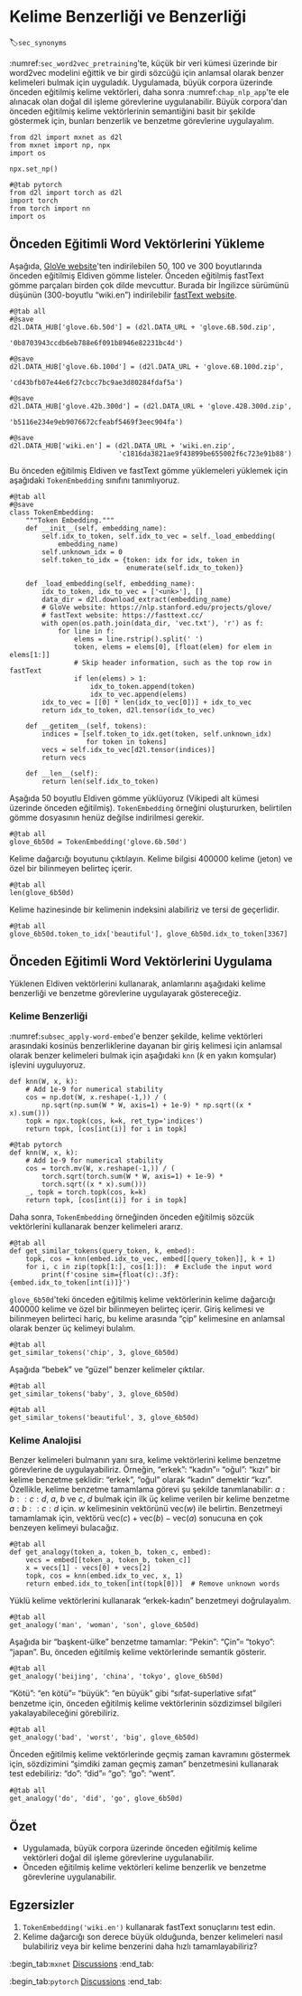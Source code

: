 # Kelime Benzerliği ve Benzerliği
:label:`sec_synonyms`

:numref:`sec_word2vec_pretraining`'te, küçük bir veri kümesi üzerinde bir word2vec modelini eğittik ve bir girdi sözcüğü için anlamsal olarak benzer kelimeleri bulmak için uyguladık. Uygulamada, büyük corpora üzerinde önceden eğitilmiş kelime vektörleri, daha sonra :numref:`chap_nlp_app`'te ele alınacak olan doğal dil işleme görevlerine uygulanabilir. Büyük corpora'dan önceden eğitilmiş kelime vektörlerinin semantiğini basit bir şekilde göstermek için, bunları benzerlik ve benzetme görevlerine uygulayalım.

```{.python .input}
from d2l import mxnet as d2l
from mxnet import np, npx
import os

npx.set_np()
```

```{.python .input}
#@tab pytorch
from d2l import torch as d2l
import torch
from torch import nn
import os
```

## Önceden Eğitimli Word Vektörlerini Yükleme

Aşağıda, [GloVe website](https://nlp.stanford.edu/projects/glove/)'ten indirilebilen 50, 100 ve 300 boyutlarında önceden eğitilmiş Eldiven gömme listeler. Önceden eğitilmiş fastText gömme parçaları birden çok dilde mevcuttur. Burada bir İngilizce sürümünü düşünün (300-boyutlu “wiki.en”) indirilebilir [fastText website](https://fasttext.cc/).

```{.python .input}
#@tab all
#@save
d2l.DATA_HUB['glove.6b.50d'] = (d2l.DATA_URL + 'glove.6B.50d.zip',
                                '0b8703943ccdb6eb788e6f091b8946e82231bc4d')

#@save
d2l.DATA_HUB['glove.6b.100d'] = (d2l.DATA_URL + 'glove.6B.100d.zip',
                                 'cd43bfb07e44e6f27cbcc7bc9ae3d80284fdaf5a')

#@save
d2l.DATA_HUB['glove.42b.300d'] = (d2l.DATA_URL + 'glove.42B.300d.zip',
                                  'b5116e234e9eb9076672cfeabf5469f3eec904fa')

#@save
d2l.DATA_HUB['wiki.en'] = (d2l.DATA_URL + 'wiki.en.zip',
                           'c1816da3821ae9f43899be655002f6c723e91b88')
```

Bu önceden eğitilmiş Eldiven ve fastText gömme yüklemeleri yüklemek için aşağıdaki `TokenEmbedding` sınıfını tanımlıyoruz.

```{.python .input}
#@tab all
#@save
class TokenEmbedding:
    """Token Embedding."""
    def __init__(self, embedding_name):
        self.idx_to_token, self.idx_to_vec = self._load_embedding(
            embedding_name)
        self.unknown_idx = 0
        self.token_to_idx = {token: idx for idx, token in
                             enumerate(self.idx_to_token)}

    def _load_embedding(self, embedding_name):
        idx_to_token, idx_to_vec = ['<unk>'], []
        data_dir = d2l.download_extract(embedding_name)
        # GloVe website: https://nlp.stanford.edu/projects/glove/
        # fastText website: https://fasttext.cc/
        with open(os.path.join(data_dir, 'vec.txt'), 'r') as f:
            for line in f:
                elems = line.rstrip().split(' ')
                token, elems = elems[0], [float(elem) for elem in elems[1:]]
                # Skip header information, such as the top row in fastText
                if len(elems) > 1:
                    idx_to_token.append(token)
                    idx_to_vec.append(elems)
        idx_to_vec = [[0] * len(idx_to_vec[0])] + idx_to_vec
        return idx_to_token, d2l.tensor(idx_to_vec)

    def __getitem__(self, tokens):
        indices = [self.token_to_idx.get(token, self.unknown_idx)
                   for token in tokens]
        vecs = self.idx_to_vec[d2l.tensor(indices)]
        return vecs

    def __len__(self):
        return len(self.idx_to_token)
```

Aşağıda 50 boyutlu Eldiven gömme yüklüyoruz (Vikipedi alt kümesi üzerinde önceden eğitilmiş). `TokenEmbedding` örneğini oluştururken, belirtilen gömme dosyasının henüz değilse indirilmesi gerekir.

```{.python .input}
#@tab all
glove_6b50d = TokenEmbedding('glove.6b.50d')
```

Kelime dağarcığı boyutunu çıktılayın. Kelime bilgisi 400000 kelime (jeton) ve özel bir bilinmeyen belirteç içerir.

```{.python .input}
#@tab all
len(glove_6b50d)
```

Kelime hazinesinde bir kelimenin indeksini alabiliriz ve tersi de geçerlidir.

```{.python .input}
#@tab all
glove_6b50d.token_to_idx['beautiful'], glove_6b50d.idx_to_token[3367]
```

## Önceden Eğitimli Word Vektörlerini Uygulama

Yüklenen Eldiven vektörlerini kullanarak, anlamlarını aşağıdaki kelime benzerliği ve benzetme görevlerine uygulayarak göstereceğiz. 

### Kelime Benzerliği

:numref:`subsec_apply-word-embed`'e benzer şekilde, kelime vektörleri arasındaki kosinüs benzerliklerine dayanan bir giriş kelimesi için anlamsal olarak benzer kelimeleri bulmak için aşağıdaki `knn` ($k$ en yakın komşular) işlevini uyguluyoruz.

```{.python .input}
def knn(W, x, k):
    # Add 1e-9 for numerical stability
    cos = np.dot(W, x.reshape(-1,)) / (
        np.sqrt(np.sum(W * W, axis=1) + 1e-9) * np.sqrt((x * x).sum()))
    topk = npx.topk(cos, k=k, ret_typ='indices')
    return topk, [cos[int(i)] for i in topk]
```

```{.python .input}
#@tab pytorch
def knn(W, x, k):
    # Add 1e-9 for numerical stability
    cos = torch.mv(W, x.reshape(-1,)) / (
        torch.sqrt(torch.sum(W * W, axis=1) + 1e-9) *
        torch.sqrt((x * x).sum()))
    _, topk = torch.topk(cos, k=k)
    return topk, [cos[int(i)] for i in topk]
```

Daha sonra, `TokenEmbedding` örneğinden önceden eğitilmiş sözcük vektörlerini kullanarak benzer kelimeleri ararız.

```{.python .input}
#@tab all
def get_similar_tokens(query_token, k, embed):
    topk, cos = knn(embed.idx_to_vec, embed[[query_token]], k + 1)
    for i, c in zip(topk[1:], cos[1:]):  # Exclude the input word
        print(f'cosine sim={float(c):.3f}: {embed.idx_to_token[int(i)]}')
```

`glove_6b50d`'teki önceden eğitilmiş kelime vektörlerinin kelime dağarcığı 400000 kelime ve özel bir bilinmeyen belirteç içerir. Giriş kelimesi ve bilinmeyen belirteci hariç, bu kelime arasında “çip” kelimesine en anlamsal olarak benzer üç kelimeyi bulalım.

```{.python .input}
#@tab all
get_similar_tokens('chip', 3, glove_6b50d)
```

Aşağıda “bebek” ve “güzel” benzer kelimeler çıktılar.

```{.python .input}
#@tab all
get_similar_tokens('baby', 3, glove_6b50d)
```

```{.python .input}
#@tab all
get_similar_tokens('beautiful', 3, glove_6b50d)
```

### Kelime Analojisi

Benzer kelimeleri bulmanın yanı sıra, kelime vektörlerini kelime benzetme görevlerine de uygulayabiliriz. Örneğin, “erkek”: “kadın”። “oğul”: “kızı” bir kelime benzetme şeklidir: “erkek”, “oğul” olarak “kadın” demektir “kızı”. Özellikle, kelime benzetme tamamlama görevi şu şekilde tanımlanabilir: $a : b :: c : d$, $a$, $b$ ve $c$, $d$ bulmak için ilk üç kelime verilen bir kelime benzetme $a : b :: c : d$ için. $w$ kelimesinin vektörünü $\text{vec}(w)$ ile belirtin. Benzetmeyi tamamlamak için, vektörü $\text{vec}(c)+\text{vec}(b)-\text{vec}(a)$ sonucuna en çok benzeyen kelimeyi bulacağız.

```{.python .input}
#@tab all
def get_analogy(token_a, token_b, token_c, embed):
    vecs = embed[[token_a, token_b, token_c]]
    x = vecs[1] - vecs[0] + vecs[2]
    topk, cos = knn(embed.idx_to_vec, x, 1)
    return embed.idx_to_token[int(topk[0])]  # Remove unknown words
```

Yüklü kelime vektörlerini kullanarak “erkek-kadın” benzetmeyi doğrulayalım.

```{.python .input}
#@tab all
get_analogy('man', 'woman', 'son', glove_6b50d)
```

Aşağıda bir “başkent-ülke” benzetme tamamlar: “Pekin”: “Çin”። “tokyo”: “japan”. Bu, önceden eğitilmiş kelime vektörlerinde semantik gösterir.

```{.python .input}
#@tab all
get_analogy('beijing', 'china', 'tokyo', glove_6b50d)
```

“Kötü”: “en kötü”። “büyük”: “en büyük” gibi “sıfat-superlative sıfat” benzetme için, önceden eğitilmiş kelime vektörlerinin sözdizimsel bilgileri yakalayabileceğini görebiliriz.

```{.python .input}
#@tab all
get_analogy('bad', 'worst', 'big', glove_6b50d)
```

Önceden eğitilmiş kelime vektörlerinde geçmiş zaman kavramını göstermek için, sözdizimini “şimdiki zaman geçmiş zaman” benzetmesini kullanarak test edebiliriz: “do”: “did”። “go”: “go”: “went”.

```{.python .input}
#@tab all
get_analogy('do', 'did', 'go', glove_6b50d)
```

## Özet

* Uygulamada, büyük corpora üzerinde önceden eğitilmiş kelime vektörleri doğal dil işleme görevlerine uygulanabilir.
* Önceden eğitilmiş kelime vektörleri kelime benzerlik ve benzetme görevlerine uygulanabilir.

## Egzersizler

1. `TokenEmbedding('wiki.en')` kullanarak fastText sonuçlarını test edin.
1. Kelime dağarcığı son derece büyük olduğunda, benzer kelimeleri nasıl bulabiliriz veya bir kelime benzerini daha hızlı tamamlayabiliriz?

:begin_tab:`mxnet`
[Discussions](https://discuss.d2l.ai/t/387)
:end_tab:

:begin_tab:`pytorch`
[Discussions](https://discuss.d2l.ai/t/1336)
:end_tab:
